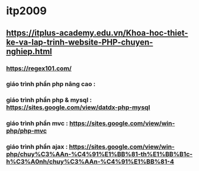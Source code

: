 # itp2009
## https://itplus-academy.edu.vn/Khoa-hoc-thiet-ke-va-lap-trinh-website-PHP-chuyen-nghiep.html
### https://regex101.com/

### giáo trình phần php nâng cao : 
### giáo trình phần php & mysql : https://sites.google.com/view/datdx-php-mysql
### giáo trình phần mvc : https://sites.google.com/view/win-php/php-mvc
### giáo trình phần ajax : https://sites.google.com/view/win-php/chuy%C3%AAn-%C4%91%E1%BB%81-th%E1%BB%B1c-h%C3%A0nh/chuy%C3%AAn-%C4%91%E1%BB%81-4

